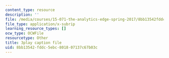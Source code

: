 ```yaml
---
content_type: resource
description: ''
file: /media/courses/15-071-the-analytics-edge-spring-2017/8bb13542fddc5ebc801807137c67b03c_UA3QA3KE4sw.vtt
file_type: application/x-subrip
learning_resource_types: []
ocw_type: OCWFile
resourcetype: Other
title: 3play caption file
uid: 8bb13542-fddc-5ebc-8018-07137c67b03c
---
```

